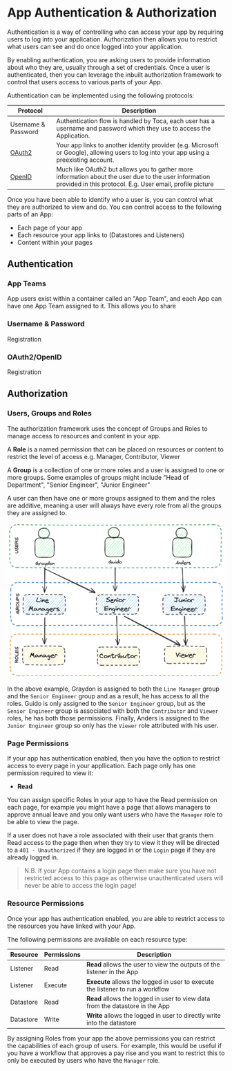 # App Authentication & Authorization

Authentication is a way of controlling who can access your app by requiring users to log into your application.
Authorization then allows you to restrict what users can see and do once logged into your application.

By enabling authentication, you are asking users to provide information about who they are, usually through a set of credentials.
Once a user is authenticated, then you can leverage the inbuilt authorization framework to control that users access to various parts of your App.

Authentication can be implemented using the following protocols:

| Protocol | Description |
| --- | --- |
| Username & Password | Authentication flow is handled by Toca, each user has a username and password which they use to access the Application. |
| [OAuth2](https://en.wikipedia.org/wiki/OAuth#OAuth_2.0) | Your app links to another identity provider (e.g. Microsoft or Google), allowing users to log into your app using a preexisting account. |
| [OpenID](https://en.wikipedia.org/wiki/OpenID#OpenID_Connect_(OIDC)) | Much like OAuth2 but allows you to gather more information about the user due to the user information provided in this protocol. E.g. User email, profile picture |

Once you have been able to identify who a user is, you can control what they are authorized to view and do. You can control access to the following parts of an App:
- Each page of your app
- Each resource your app links to (Datastores and Listeners)
- Content within your pages

## Authentication

### App Teams

App users exist within a container called an "App Team", and each App can have one App Team assigned to it. This allows you to share  

### Username & Password

Registration

### OAuth2/OpenID

Registration



## Authorization

### Users, Groups and Roles

The authorization framework uses the concept of Groups and Roles to manage access to resources and content in your app.

A **Role** is a named permission that can be placed on resources or content to restrict the level of access e.g. Manager, Contributor, Viewer

A **Group** is a collection of one or more roles and a user is assigned to one or more groups. Some examples of groups might include "Head of Department", "Senior Engineer", "Junior Engineer" 

A user can then have one or more groups assigned to them and the roles are additive, meaning a user will always have every role from all the groups they are assigned to.

![App Users, Groups and Roles Diagram](/src/assets/app_auth.png)

In the above example, Graydon is assigned to both the `Line Manager` group and the `Senior Engineer` group and as a result, he has access to all the roles.
Guido is only assigned to the `Senior Engineer` group, but as the `Senior Engineer` group is associated with both the `Contributor` and `Viewer` roles, he has both those permissions.
Finally, Anders is assigned to the `Junior Engineer` group so only has the `Viewer` role attributed with his user.

### Page Permissions

If your app has authentication enabled, then you have the option to restrict access to every page in your appllication.
Each page only has one permission required to view it:
- **Read**

You can assign specific Roles in your app to have the Read permission on each page, for example you might have a page that allows managers to approve annual leave and you only want users who have the `Manager` role to be able to view the page. 

If a user does not have a role associated with their user that grants them Read access to the page then when they try to view it they will be directed to a `401 - Unauthorized` if they are logged in or the `Login` page if they are already logged in.

> N.B. If your App contains a login page then make sure you have not restricted access to this page as otherwise unauthenticated users will never be able to access the login page!

### Resource Permissions

Once your app has authentication enabled, you are able to restrict access to the resources you have linked with your App.

The following permissions are available on each resource type:

| Resource | Permissions | Description |
| --- | --- | --- |
| Listener | Read | **Read** allows the user to view the outputs of the listener in the App |
| Listener | Execute | **Execute** allows the logged in user to execute the listener to run a workflow |
| Datastore | Read | **Read** allows the logged in user to view data from the datastore in the App |
| Datastore | Write | **Write** allows the logged in user to directly write into the datastore | 

By assigning Roles from your app the above permissions you can restrict the capabilities of each group of users. For example, this would be useful if you have a workflow that approves a pay rise and you want to restrict this to only be executed by users who have the `Manager` role.

